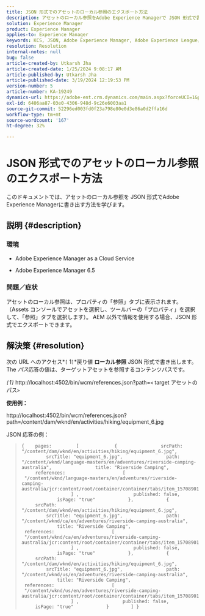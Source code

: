 ```yaml
---
title: JSON 形式でのアセットのローカル参照のエクスポート方法
description: アセットのローカル参照をAdobe Experience Managerで JSON 形式で書き出す方法を説明します。
solution: Experience Manager
product: Experience Manager
applies-to: Experience Manager
keywords: KCS, JSON, Adobe Experience Manager, Adobe Experience League，プロパティ， AEM
resolution: Resolution
internal-notes: null
bug: false
article-created-by: Utkarsh Jha
article-created-date: 1/25/2024 9:08:17 AM
article-published-by: Utkarsh Jha
article-published-date: 3/19/2024 12:19:53 PM
version-number: 5
article-number: KA-19249
dynamics-url: https://adobe-ent.crm.dynamics.com/main.aspx?forceUCI=1&pagetype=entityrecord&etn=knowledgearticle&id=4ccfb441-61bb-ee11-a569-6045bd006b3d
exl-id: 6406aa87-03e0-4306-948d-9c26e6003aa1
source-git-commit: 52296ed003fd0f23a798e80e0d3e86a0d2ffa16d
workflow-type: tm+mt
source-wordcount: '167'
ht-degree: 32%

---
```


# JSON 形式でのアセットのローカル参照のエクスポート方法


このドキュメントでは、アセットのローカル参照を JSON 形式でAdobe Experience Managerに書き出す方法を学びます。

## 説明 {#description}


### <b>環境</b>

- Adobe Experience Manager as a Cloud Service


- Adobe Experience Manager 6.5


### <b>問題／症状</b>

アセットのローカル参照は、プロパティの「参照」タブに表示されます。 （Assets コンソールでアセットを選択し、ツールバーの「プロパティ」を選択して、「参照」タブを選択します）。 AEM 以外で情報を使用する場合、JSON 形式でエクスポートできます。


## 解決策 {#resolution}


次の URL へのアクセス*`[` 1`]`*戻り値 <b>ローカル参照</b> JSON 形式で書き出します。 The *パス*&#x200B;応答の値は、ターゲットアセットを参照するコンテンツパスです。

*`[`1`]`<b>* </b>http://localhost:4502/bin/wcm/references.json?path=`<` target アセットのパス`>`



<b>使用例：</b>

http://localhost:4502/bin/wcm/references.json?path=/content/dam/wknd/en/activities/hiking/equipment_6.jpg

JSON 応答の例：


> ```
> {    pages:         [             {                srcPath: "/content/dam/wknd/en/activities/hiking/equipment_6.jpg",                srcTitle: "equipment_6.jpg",                path: "/content/wknd/language-masters/en/adventures/riverside-camping-australia",                title: "Riverside Camping",                references:                     [                         "/content/wknd/language-masters/en/adventures/riverside-camping-australia/jcr:content/root/container/container/tabs/item_1570890147607/par0/image/fileReference"                    ] ,                    published: false,                    isPage: "true"            },            {                srcPath: "/content/dam/wknd/en/activities/hiking/equipment_6.jpg",                srcTitle: "equipment_6.jpg",                path: "/content/wknd/ca/en/adventures/riverside-camping-australia",                title: "Riverside Camping",                references:                     [                         "/content/wknd/ca/en/adventures/riverside-camping-australia/jcr:content/root/container/container/tabs/item_1570890147607/par0/image/fileReference"                    ] ,                    published: false,                    isPage: "true"            },            {                srcPath: "/content/dam/wknd/en/activities/hiking/equipment_6.jpg",                srcTitle: "equipment_6.jpg",                path: "/content/wknd/us/en/adventures/riverside-camping-australia",                title: "Riverside Camping",                references:                     [                         "/content/wknd/us/en/adventures/riverside-camping-australia/jcr:content/root/container/container/tabs/item_1570890147607/par0/image/fileReference"                    ] ,                published: false,                isPage: "true"            }        ] }
> ```
